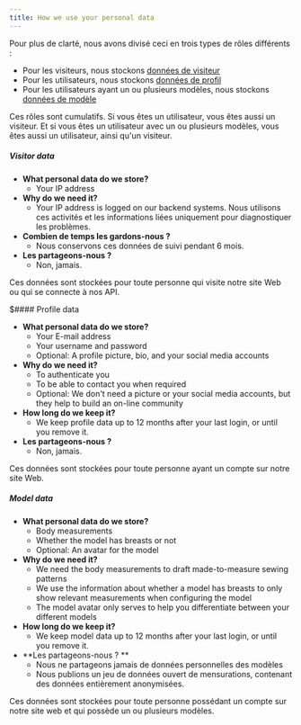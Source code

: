 ```yaml
---
title: How we use your personal data
---
```


Pour plus de clarté, nous avons divisé ceci en trois types de rôles différents :

- Pour les visiteurs, nous stockons [données de visiteur](#visitor-data)
- Pour les utilisateurs, nous stockons [données de profil](#profile-data)
- Pour les utilisateurs ayant un ou plusieurs modèles, nous stockons [données de modèle](#model-data)

Ces rôles sont cumulatifs. Si vous êtes un utilisateur, vous êtes aussi un visiteur. Et si vous êtes un utilisateur avec un ou plusieurs modèles, vous êtes aussi un utilisateur, ainsi qu'un visiteur.

<Note>

##### Visitor data

- **What personal data do we store?**
  - Your IP address
- **Why do we need it?**
  - Your IP address is logged on our backend systems. Nous utilisons ces activités et les informations liées uniquement pour diagnostiquer les problèmes.
- **Combien de temps les gardons-nous ?**
  - Nous conservons ces données de suivi pendant 6 mois.
- **Les partageons-nous ?**
  - Non, jamais.

Ces données sont stockées pour toute personne qui visite notre site Web ou qui se connecte à nos API.

</Note>

<Note>

$#### Profile data

- **What personal data do we store?**
  - Your E-mail address
  - Your username and password
  - Optional: A profile picture, bio, and your social media accounts
- **Why do we need it?**
  - To authenticate you
  - To be able to contact you when required
  - Optional: We don't need a picture or your social media accounts, but they help to build an on-line community
- **How long do we keep it?**
  - We keep profile data up to 12 months after your last login, or until you remove it.
- **Les partageons-nous ?**
  - Non, jamais.

Ces données sont stockées pour toute personne ayant un compte sur notre site Web.

</Note>

<Note>

##### Model data

- **What personal data do we store?**
  - Body measurements
  - Whether the model has breasts or not
  - Optional: An avatar for the model
- **Why do we need it?**
  - We need the body measurements to draft made-to-measure sewing patterns
  - We use the information about whether a model has breasts to only show relevant measurements when configuring the model
  - The model avatar only serves to help you differentiate between your different models
- **How long do we keep it?**
  - We keep model data up to 12 months after your last login, or until you remove it.
- \*\*Les partageons-nous ? \*\*
  - Nous ne partageons jamais de données personnelles des modèles
  - Nous publions un jeu de données ouvert de mensurations, contenant des données entièrement anonymisées.

Ces données sont stockées pour toute personne possédant un compte sur notre site web et qui possède un ou plusieurs modèles.

</Note>
